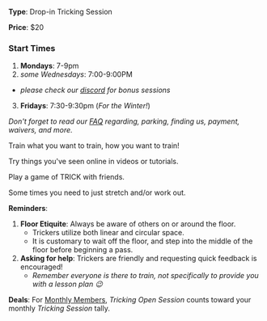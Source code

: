 **Type**: Drop-in Tricking Session

**Price**: $20

### Start Times

1.  **Mondays**: 7-9pm
2.  _some Wednesdays_: 7:00-9:00PM

- _please check our [discord](https://www.seattletricking.com/discord) for bonus sessions_

3.  **Fridays**: 7:30-9:30pm (_For the Winter!_)

_Don't forget to read our [FAQ](./faq.html) regarding, parking, finding us, payment, waivers, and more._

Train what you want to train, how you want to train!

Try things you've seen online in videos or tutorials.

Play a game of TRICK with friends.

Some times you need to just stretch and/or work out.

**Reminders**:

1. **Floor Etiquite**: Always be aware of others on or around the floor.
   - Trickers utilize both linear and circular space.
   - It is customary to wait off the floor, and step into the middle of the floor before beginning a pass.
2. **Asking for help**: Trickers are friendly and requesting quick feedback is encouraged!
   - _Remember everyone is there to train, not specifically to provide you with a lesson plan 😉_

**Deals**: For [Monthly Members](./memberships.html), _Tricking Open Session_ counts toward your monthly _Tricking Session_ tally.
